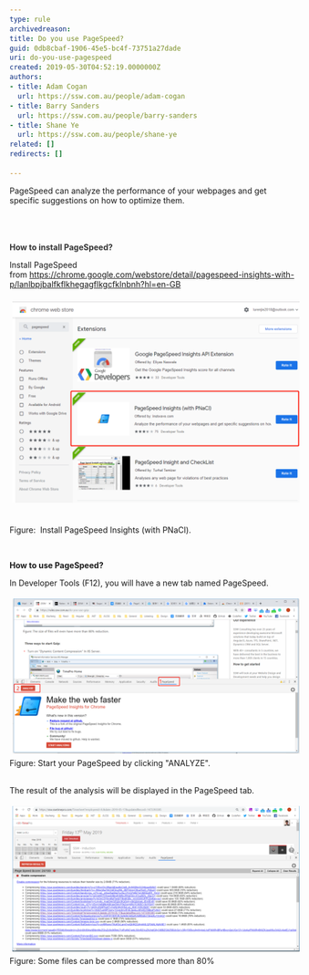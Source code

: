 ```yaml
---
type: rule
archivedreason: 
title: Do you use PageSpeed?
guid: 0db8cbaf-1906-45e5-bc4f-73751a27dade
uri: do-you-use-pagespeed
created: 2019-05-30T04:52:19.0000000Z
authors:
- title: Adam Cogan
  url: https://ssw.com.au/people/adam-cogan
- title: Barry Sanders
  url: https://ssw.com.au/people/barry-sanders
- title: Shane Ye
  url: https://ssw.com.au/people/shane-ye
related: []
redirects: []

---
```



​PageSpeed can analyze the performance of your webpages and get specific suggestions on how to optimize them.<br><br>
<br><excerpt class='endintro'></excerpt><br>
<p>​<strong style="color:#333333;">How to install PageSpeed?​​</strong><br></p><p class="ssw15-rteElement-P">Install PageSpeed from <a href="https://chrome.google.com/webstore/detail/pagespeed-insights-with-p/lanlbpjbalfkflkhegagflkgcfklnbnh?hl=en-GB" target="_blank">https://chrome.google.com/webstore/detail/pagespeed-insights-with-p/lanlbpjbalfkflkhegagflkgcfklnbnh?hl=en-GB</a><br>​<br><img src="2d.png" alt="2d.png" style="margin:5px;width:808px;" /><br><br></p><p class="ssw15-rteElement-P">Figure:  Install PageSpeed Insights (with PNaCl).<br></p><p class="ssw15-rteElement-P">
   <br>
</p><p class="ssw15-rteElement-P">
   <strong>How to use PageSpeed?</strong><br></p><p class="ssw15-rteElement-P">In Developer Tools (F12), you will have a new tab ​​​named PageSpeed.<br></p><p class="ssw15-rteElement-P">
   <img src="use-pageSpeed.png" alt="use-pageSpeed.png" style="margin:5px;width:808px;" />
   <br>Figure: Start your PageSpeed by clicking "ANALYZE".​<br><br></p><p class="ssw15-rteElement-P">The result of the analysis will be displayed in the PageSpeed tab.<br></p><p> 
   <img src="1.png" alt="1.png" style="margin:5px;width:808px;" />Figure: Some files can be compressed more than 80%​<br><br></p><br>


